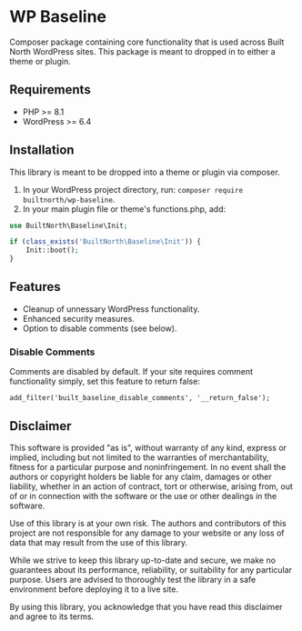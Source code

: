 # WP Baseline

Composer package containing core functionality that is used across Built North WordPress sites. This package is meant to dropped in to either a theme or plugin.

## Requirements

-   PHP >= 8.1
-   WordPress >= 6.4

## Installation

This library is meant to be dropped into a theme or plugin via composer.

1. In your WordPress project directory, run: `composer require builtnorth/wp-baseline`.
2. In your main plugin file or theme's functions.php, add:

```php
use BuiltNorth\Baseline\Init;

if (class_exists('BuiltNorth\Baseline\Init')) {
    Init::boot();
}
```

## Features

-   Cleanup of unnessary WordPress functionality.
-   Enhanced security measures.
-   Option to disable comments (see below).

### Disable Comments

Comments are disabled by default. If your site requires comment functionality simply, set this feature to return false:

```
add_filter('built_baseline_disable_comments', '__return_false');
```

## Disclaimer

This software is provided "as is", without warranty of any kind, express or implied, including but not limited to the warranties of merchantability, fitness for a particular purpose and noninfringement. In no event shall the authors or copyright holders be liable for any claim, damages or other liability, whether in an action of contract, tort or otherwise, arising from, out of or in connection with the software or the use or other dealings in the software.

Use of this library is at your own risk. The authors and contributors of this project are not responsible for any damage to your website or any loss of data that may result from the use of this library.

While we strive to keep this library up-to-date and secure, we make no guarantees about its performance, reliability, or suitability for any particular purpose. Users are advised to thoroughly test the library in a safe environment before deploying it to a live site.

By using this library, you acknowledge that you have read this disclaimer and agree to its terms.
